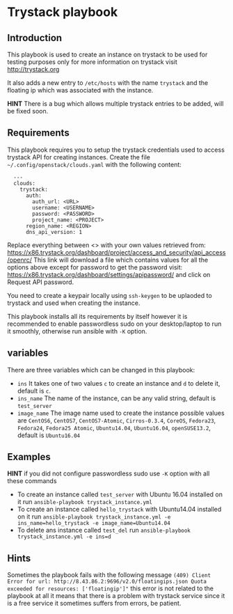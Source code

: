 # Trystack playbook

## Introduction
This playbook is used to create an instance on trystack to be used for testing purposes only
for more information on trystack visit http://trystack.org

It also adds a new entry to `/etc/hosts` with the name `trystack` and the floating ip which was associated with the instance.

**HINT** There is a bug which allows multiple trystack entries to be added, will be fixed soon.

## Requirements
This playbook requires you to setup the trystack credentials used to access trystack API for creating instances.
Create the file `~/.config/openstack/clouds.yaml` with the following content:
```
  ---
  clouds:
    trystack:
      auth:
        auth_url: <URL>
        username: <USERNAME>
        password: <PASSWORD>
        project_name: <PROJECT>
      region_name: <REGION>
      dns_api_version: 1
```
Replace everything between <> with your own values retrieved from: https://x86.trystack.org/dashboard/project/access_and_security/api_access/openrc/
This link will download a file which contains values for all the options above except for password
to get the password visit: https://x86.trystack.org/dashboard/settings/apipassword/ and click on Request API password.

You need to create a keypair locally using `ssh-keygen` to be uplaoded to trystack and used when creating the instance.

This playbook installs all its requirements by itself however it is recommended to enable passwordless
sudo on your desktop/laptop to run it smoothly, otherwise run ansible with `-K` option.

## variables
There are three variables which can be changed in this playbook:
* `ins` It takes one of two values `c` to create an instance and `d` to delete it, default is `c`.
* `ins_name` The name of the instance, can be any valid string, default is `test_server`
* `image_name` The image name used to create the instance possible values are `CentOS6`, `CentOS7`, `CentOS7-Atomic`, `Cirros-0.3.4`, `CoreOS`, `Fedora23`, `Fedora24`, `Fedora25 Atomic`, `Ubuntu14.04`, `Ubuntu16.04`, `openSUSE13.2`, default is `Ubuntu16.04`

## Examples
**HINT** if you did not configure passwordless sudo use `-K` option with all these commands
* To create an instance called `test_server` with Ubuntu 16.04 installed on it run `ansible-playbook trystack_instance.yml`
* To create an instance called `hello_trystack` with Ubuntu14.04 installed on it run `ansible-playbook trystack_instance.yml -e ins_name=hello_trystack -e image_name=Ubuntu14.04`
* To delete ans instance called `test_del` run `ansible-playbook trystack_instance.yml -e ins=d`

## Hints
Sometimes the playbook fails with the following message `(409) Client Error for url: http://8.43.86.2:9696/v2.0/floatingips.json Quota exceeded for resources: ['floatingip']"`
this error is not related to the playbook at all it means that there is a problem with trystack service
since it is a free service it sometimes suffers from errors, be patient.
